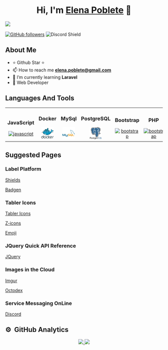 <div align="center">
<h1 align="center">Hi, I'm <a href="#">Elena Poblete</a> 👋</h1>
</div>
<a href="https://github.com/elenaPoblete" target="_blank" rel="noreferrer"><img src="https://i.imgur.com/HByYetH.jpg"></a>

[![GitHub followers](https://img.shields.io/github/followers/arisguimera?style=social)](https://github.com/elenaPoblete)
![Discord Shield](https://discordapp.com/api/guilds/807719549075980308/widget.png?style=shield)

## About Me
- ⭐ Github Star ⭐ 
- 📫 How to reach me **elena.poblete@gmail.com**
- 🌱 I’m currently learning **Laravel**
- 💬 Web Developer

## Languages And Tools
<table>
<tr>
<td width="20%">
<h3 align="center">JavaScript</h3>
<div align="center">
    <a href="https://developer.mozilla.org/en-US/docs/Web/JavaScript" target="_blank" rel="noreferrer"> 
    <img src="https://raw.githubusercontent.com/jmnote/z-icons/master/svg/javascript.svg" alt="javascript" width="40" height="40"/> </a>
</div>                                                                                          
</td>  
<td width="20%">
    <h3 align="center">Docker</h3>
    <div align="center">
        <a href="https://www.docker.com/" target="_blank" rel="noreferrer">
        <img src="https://raw.githubusercontent.com/devicons/devicon/master/icons/docker/docker-original-wordmark.svg" alt="docker" width="40" height="40"/> </a>
    </div>                                                                                      
</td> 
<td width="20%">
    <h3 align="center">MySql</h3>
    <div align="center">
        <a href="https://www.mysql.com/" target="_blank" rel="noreferrer"> 
        <img src="https://raw.githubusercontent.com/devicons/devicon/master/icons/mysql/mysql-original-wordmark.svg" alt="mysql" width="40" height="40"/> </a>    
    </div>                                                                                      
</td>  
<td width="20%">
    <h3 align="center">PostgreSQL</h3>
    <div align="center">
        <a href="https://www.postgresql.org" target="_blank" rel="noreferrer"> 
        <img src="https://raw.githubusercontent.com/devicons/devicon/master/icons/postgresql/postgresql-original-wordmark.svg" alt="postgresql" width="40" height="40"/> </a>    
    </div>
</td> 
<td width="20%">
    <h3 align="center">Bootstrap</h3>
    <div align="center">
        <a href="https://getbootstrap.com/" target="_blank" rel="noreferrer"> 
        <img src="https://raw.githubusercontent.com/jmnote/z-icons/master/svg/bootstrap.svg" alt="bootstrap" width="40" height="40"/> </a>    
    </div>                                                                                      
</td> 
<td width="20%">
    <h3 align="center">PHP</h3>
    <div align="center">
        <a href="https://www.php.net/" target="_blank" rel="noreferrer"> 
        <img src="https://raw.githubusercontent.com/jmnote/z-icons/master/svg/php.svg" alt="bootstrap" width="40" height="40"/> </a>    
    </div>                                                                                      
</td> 
</table>      

## Suggested Pages
<h3>Label Platform</h3>
<p><a href="https://shields.io/" target="_blank">Shields</a></p>
<p><a href="https://badgen.net/" target="_blank">Badgen</a></p>
<h3>Tabler Icons</h3>
<p><a href="https://tablericons.com/" target="_blank">Tabler Icons</a></p>
<p><a href="https://github.com/jmnote/z-icons" target="_blank">Z-icons</a></p>
<p><a href="https://www.webfx.com/tools/emoji-cheat-sheet/" target="_blank">Emoji</a></p>


<h3>JQuery Quick API Reference</h3>
<p><a href="https://oscarotero.com/jquery/" target="_blank">JQuery</a></p>
<h3>Images in the Cloud</h3>
<p><a href="https://imgur.com/" target="_blank">Imgur</a></p>
<p><a href="https://octodex.github.com/" target="_blank">Octodex</a></p>

<h3>Service Messaging OnLine</h3> 
<p><a href="https://discord.com/" target="_blank">Discord</a></p>

## ⚙️ &nbsp;GitHub Analytics
<p align="center">
<a href="https://github.com/elenaPoblete">
  <img height="180em" src="https://github-readme-stats-eight-theta.vercel.app/api?username=elenaPoblete&show_icons=true&theme=algolia&include_all_commits=true&count_private=true"/>
  <img height="180em" src="https://github-readme-stats-eight-theta.vercel.app/api/top-langs/?username=elenaPoblete&layout=compact&langs_count=8&theme=algolia"/>
</a>
</p>


